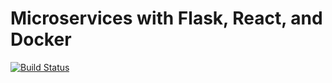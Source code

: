 # Microservices with Flask, React, and Docker

[![Build Status](https://travis-ci.org/smeyerhot/testdriven.svg?branch=master)](https://travis-ci.org/smeyerhot/testdriven)
